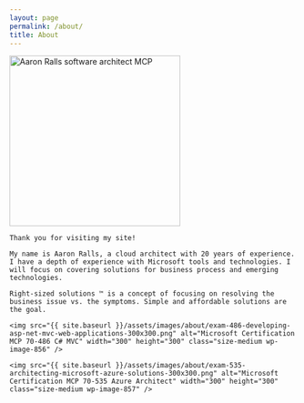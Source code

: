 ```yaml
---
layout: page
permalink: /about/
title: About
---
```




<div id="main" role="main">
  

  <article class="page" itemscope itemtype="http://schema.org/CreativeWork">
   
   <img src="{{ site.baseurl }}/assets/images/about/aaron-ralls.jpg" alt="Aaron Ralls software architect MCP" width="300" height="300" class="size-medium wp-image-856" />

    Thank you for visiting my site!
 
    My name is Aaron Ralls, a cloud architect with 20 years of experience.  I have a depth of experience with Microsoft tools and technologies. I will focus on covering solutions for business process and emerging technologies.
 
    Right-sized solutions ™ is a concept of focusing on resolving the business issue vs. the symptoms. Simple and affordable solutions are the goal.
    
    <img src="{{ site.baseurl }}/assets/images/about/exam-486-developing-asp-net-mvc-web-applications-300x300.png" alt="Microsoft Certification MCP 70-486 C# MVC" width="300" height="300" class="size-medium wp-image-856" /> 
    
    <img src="{{ site.baseurl }}/assets/images/about/exam-535-architecting-microsoft-azure-solutions-300x300.png" alt="Microsoft Certification MCP 70-535 Azure Architect" width="300" height="300" class="size-medium wp-image-857" /> 

     
  </article>

  
</div>
